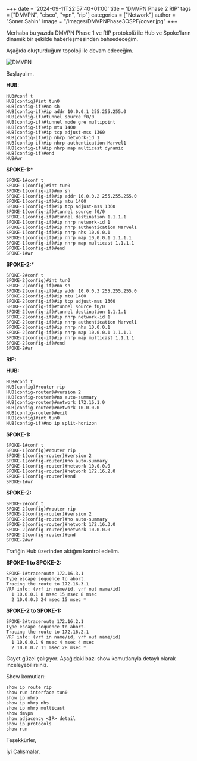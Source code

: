 +++
date = '2024-09-11T22:57:40+01:00'
title = 'DMVPN Phase 2 RIP'
tags = ["DMVPN", "cisco", "vpn", "rip"]
categories = ["Network"]
author = "Soner Sahin"
image = "/images/DMVPNPhase3OSPF/cover.jpg"
+++

Merhaba bu yazıda DMVPN Phase 1 ve RIP protokolü ile Hub ve Spoke'ların dinamik bir şekilde haberleşmesinden bahsedeceğim.

Aşağıda oluşturduğum topoloji ile devam edeceğim.

![DMVPN](/images/DMVPNPhase2RIP/1.png)


Başlayalım.

**HUB:**
```
HUB#conf t 
HUB(config)#int tun0 
HUB(config-if)#no sh
HUB(config-if)#ip addr 10.0.0.1 255.255.255.0 
HUB(config-if)#tunnel source f0/0
HUB(config-if)#tunnel mode gre multipoint
HUB(config-if)#ip mtu 1400
HUB(config-if)#ip tcp adjust-mss 1360 
HUB(config-if)#ip nhrp network-id 1  
HUB(config-if)#ip nhrp authentication Marvel1   
HUB(config-if)#ip nhrp map multicast dynamic  
HUB(config-if)#end
HUB#wr
```

**SPOKE-1:***
```
SPOKE-1#conf t
SPOKE-1(config)#int tun0
SPOKE-1(config-if)#no sh
SPOKE-1(config-if)#ip addr 10.0.0.2 255.255.255.0
SPOKE-1(config-if)#ip mtu 1400
SPOKE-1(config-if)#ip tcp adjust-mss 1360
SPOKE-1(config-if)#tunnel source f0/0
SPOKE-1(config-if)#tunnel destination 1.1.1.1
SPOKE-1(config-if)#ip nhrp network-id 1
SPOKE-1(config-if)#ip nhrp authentication Marvel1
SPOKE-1(config-if)#ip nhrp nhs 10.0.0.1
SPOKE-1(config-if)#ip nhrp map 10.0.0.1 1.1.1.1
SPOKE-1(config-if)#ip nhrp map multicast 1.1.1.1
SPOKE-1(config-if)#end
SPOKE-1#wr
```

**SPOKE-2:***
```
SPOKE-2#conf t
SPOKE-2(config)#int tun0
SPOKE-2(config-if)#no sh
SPOKE-2(config-if)#ip addr 10.0.0.3 255.255.255.0
SPOKE-2(config-if)#ip mtu 1400
SPOKE-2(config-if)#ip tcp adjust-mss 1360
SPOKE-2(config-if)#tunnel source f0/0
SPOKE-2(config-if)#tunnel destination 1.1.1.1
SPOKE-2(config-if)#ip nhrp network-id 1
SPOKE-2(config-if)#ip nhrp authentication Marvel1
SPOKE-2(config-if)#ip nhrp nhs 10.0.0.1
SPOKE-2(config-if)#ip nhrp map 10.0.0.1 1.1.1.1
SPOKE-2(config-if)#ip nhrp map multicast 1.1.1.1
SPOKE-2(config-if)#end
SPOKE-2#wr
```


**RIP:**

**HUB:**
```
HUB#conf t
HUB(config)#router rip 
HUB(config-router)#version 2
HUB(config-router)#no auto-summary 
HUB(config-router)#network 172.16.1.0
HUB(config-router)#network 10.0.0.0
HUB(config-router)#exit
HUB(config)#int tun0
HUB(config-if)#no ip split-horizon 
```

**SPOKE-1:**
```
SPOKE-1#conf t
SPOKE-1(config)#router rip
SPOKE-1(config-router)#version 2
SPOKE-1(config-router)#no auto-summary 
SPOKE-1(config-router)#network 10.0.0.0
SPOKE-1(config-router)#network 172.16.2.0
SPOKE-1(config-router)#end
SPOKE-1#wr
```

**SPOKE-2:**
```
SPOKE-2#conf t
SPOKE-2(config)#router rip
SPOKE-2(config-router)#version 2
SPOKE-2(config-router)#no auto-summary 
SPOKE-2(config-router)#network 172.16.3.0
SPOKE-2(config-router)#network 10.0.0.0
SPOKE-2(config-router)#end
SPOKE-2#wr
```


Trafiğin Hub üzerinden aktığını kontrol edelim.

**SPOKE-1 to SPOKE-2:**
```
SPOKE-1#traceroute 172.16.3.1
Type escape sequence to abort.
Tracing the route to 172.16.3.1
VRF info: (vrf in name/id, vrf out name/id)
  1 10.0.0.1 8 msec 15 msec 8 msec
  2 10.0.0.3 24 msec 15 msec * 
```

**SPOKE-2 to SPOKE-1:**
```
SPOKE-2#traceroute 172.16.2.1
Type escape sequence to abort.
Tracing the route to 172.16.2.1
VRF info: (vrf in name/id, vrf out name/id)
  1 10.0.0.1 9 msec 4 msec 4 msec
  2 10.0.0.2 11 msec 28 msec * 
```


Gayet güzel çalışıyor. Aşağıdaki bazı show komutlarıyla detaylı olarak inceleyebilirsiniz.


Show komutları:
```
show ip route rip
show run interface tun0
show ip nhrp
show ip nhrp nhs
show ip nhrp multicast
show dmvpn
show adjacency <IP> detail
show ip protocols
show run
```




Teşekkürler,

İyi Çalışmalar.






